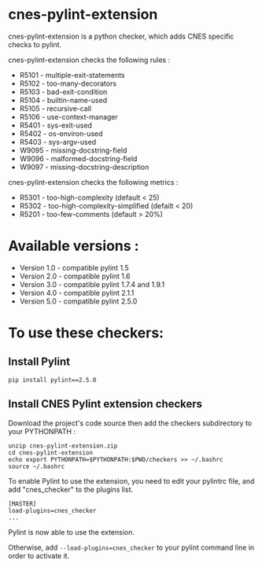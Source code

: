 # cnes-pylint-extension

cnes-pylint-extension is a python checker, which adds CNES specific checks to pylint.

cnes-pylint-extension checks the following rules :
- R5101 - multiple-exit-statements
- R5102 - too-many-decorators
- R5103 - bad-exit-condition
- R5104 - builtin-name-used
- R5105 - recursive-call
- R5106 - use-context-manager
- R5401 - sys-exit-used
- R5402 - os-environ-used
- R5403 - sys-argv-used
- W9095 - missing-docstring-field
- W9096 - malformed-docstring-field
- W9097 - missing-docstring-description

cnes-pylint-extension checks the following metrics :
- R5301 - too-high-complexity (default < 25)
- R5302 - too-high-complexity-simplified (defailt < 20)
- R5201 - too-few-comments (default > 20%)

# Available versions :
- Version 1.0 - compatible pylint 1.5
- Version 2.0 - compatible pylint 1.6
- Version 3.0 - compatible pylint 1.7.4 and 1.9.1
- Version 4.0 - compatible pylint 2.1.1
- Version 5.0 - compatible pylint 2.5.0

# To use these checkers:

## Install Pylint

`pip install pylint==2.5.0`

## Install CNES Pylint extension checkers

Download the project's code source then add the checkers subdirectory to your PYTHONPATH :

```
unzip cnes-pylint-extension.zip
cd cnes-pylint-extension
echo export PYTHONPATH=$PYTHONPATH:$PWD/checkers >> ~/.bashrc
source ~/.bashrc
```

To enable Pylint to use the extension, you need to edit your pylintrc file, and add "cnes_checker" to the plugins list.
```
[MASTER]
load-plugins=cnes_checker
...
```

Pylint is now able to use the extension.

Otherwise, add `--load-plugins=cnes_checker` to your pylint command line in order to activate it.
